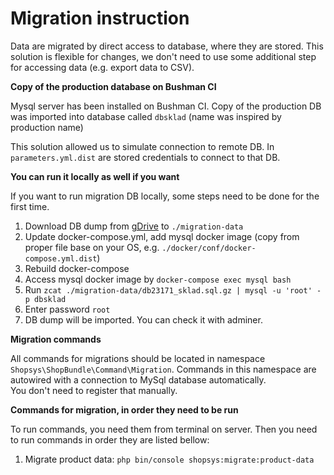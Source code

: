 # Migration instruction

Data are migrated by direct access to database, where they are stored.
This solution is flexible for changes, we don't need to use some
additional step for accessing data (e.g. export data to CSV).

**Copy of the production database on Bushman CI**

Mysql server has been installed on Bushman CI. Copy of the production DB was imported
into database called `dbsklad` (name was inspired by production name)

This solution allowed us to simulate connection to remote DB. In `parameters.yml.dist`
are stored credentials to connect to that DB.

**You can run it locally as well if you want**

If you want to run migration DB locally, some steps need to be done for the first time.

1. Download DB dump from [gDrive](https://drive.google.com/open?id=1hs3gjRCqfS6NTpBx3O7guDqQpPZF_LpQ) to `./migration-data`
2. Update docker-compose.yml, add mysql docker image (copy from proper file base on your OS, e.g. `./docker/conf/docker-compose.yml.dist`)
3. Rebuild docker-compose
4. Access mysql docker image by `docker-compose exec mysql bash`
5. Run `zcat ./migration-data/db23171_sklad.sql.gz | mysql -u 'root' -p dbsklad`
6. Enter password `root`
7. DB dump will be imported. You can check it with adminer.

**Migration commands**

All commands for migrations should be located in namespace `Shopsys\ShopBundle\Command\Migration`.
Commands in this namespace are autowired with a connection to MySql database automatically.  
You don't need to register that manually.

**Commands for migration, in order they need to be run**

To run commands, you need them from terminal on server. Then you need to run commands in order they are
listed bellow:

1. Migrate product data: `php bin/console shopsys:migrate:product-data`
